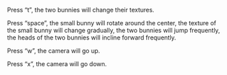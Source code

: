 Press “t”, the two bunnies will change their textures.

Press “space”, 
the small bunny will rotate around the center, 
the texture of the small bunny will change gradually, 
the two bunnies will jump frequently, 
the heads of the two bunnies will incline forward frequently.

Press “w”, the camera will go up.

Press “x”, the camera will go down.
